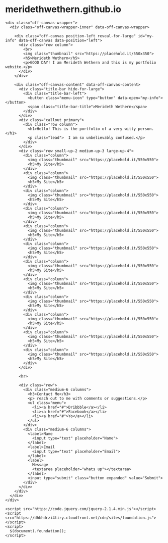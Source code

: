 # meridethwethern.github.io
<!doctype html>
<html class="no-js" lang="en">
  <head>
    <meta charset="utf-8" />
    <meta name="viewport" content="width=device-width, initial-scale=1.0" />
    <title>Foundation | Welcome</title>
    <link rel="stylesheet" href="https://dhbhdrzi4tiry.cloudfront.net/cdn/sites/foundation.min.css">
  </head>
  <body>

    <div class="off-canvas-wrapper">
      <div class="off-canvas-wrapper-inner" data-off-canvas-wrapper>

        <div class="off-canvas position-left reveal-for-large" id="my-info" data-off-canvas data-position="left">
          <div class="row column">
            <br>
            <img class="thumbnail" src="https://placehold.it/550x350">
            <h5>Merideth Wethern</h5>
            <p>GOOD DAY! I am Merideth Wethern and this is my portfolio website.</p>
          </div>
        </div>

        <div class="off-canvas-content" data-off-canvas-content>
          <div class="title-bar hide-for-large">
            <div class="title-bar-left">
              <button class="menu-icon" type="button" data-open="my-info"></button>
              <span class="title-bar-title">Merideth Wethern</span>
            </div>
          </div>
          <div class="callout primary">
            <div class="row column">
              <h1>Hello! This is the portfolio of a very witty person.</h1>
              <p class="lead">  I am so unbelievably confused.</p>
            </div>
          </div>
          <div class="row small-up-2 medium-up-3 large-up-4">
            <div class="column">
              <img class="thumbnail" src="https://placehold.it/550x550">
              <h5>My Site</h5>
            </div>
            <div class="column">
              <img class="thumbnail" src="https://placehold.it/550x550">
              <h5>My Site</h5>
            </div>
            <div class="column">
              <img class="thumbnail" src="https://placehold.it/550x550">
              <h5>My Site</h5>
            </div>
            <div class="column">
              <img class="thumbnail" src="https://placehold.it/550x550">
              <h5>My Site</h5>
            </div>
            <div class="column">
              <img class="thumbnail" src="https://placehold.it/550x550">
              <h5>My Site</h5>
            </div>
            <div class="column">
              <img class="thumbnail" src="https://placehold.it/550x550">
              <h5>My Site</h5>
            </div>
            <div class="column">
              <img class="thumbnail" src="https://placehold.it/550x550">
              <h5>My Site</h5>
            </div>
            <div class="column">
              <img class="thumbnail" src="https://placehold.it/550x550">
              <h5>My Site</h5>
            </div>
            <div class="column">
              <img class="thumbnail" src="https://placehold.it/550x550">
              <h5>My Site</h5>
            </div>
            <div class="column">
              <img class="thumbnail" src="https://placehold.it/550x550">
              <h5>My Site</h5>
            </div>
            <div class="column">
              <img class="thumbnail" src="https://placehold.it/550x550">
              <h5>My Site</h5>
            </div>
            <div class="column">
              <img class="thumbnail" src="https://placehold.it/550x550">
              <h5>My Site</h5>
            </div>
          </div>

          <hr>

          <div class="row">
            <div class="medium-6 columns">
              <h3>Contact Me</h3>
              <p> reach out to me with comments or suggestions.</p>
              <ul class="menu">
                <li><a href="#">Dribbble</a></li>
                <li><a href="#">Facebook</a></li>
                <li><a href="#">Yo</a></li>
              </ul>
            </div>
            <div class="medium-6 columns">
              <label>Name
                <input type="text" placeholder="Name">
              </label>
              <label>Email
                <input type="text" placeholder="Email">
              </label>
              <label>
                Message
                <textarea placeholder="whats up"></textarea>
              </label>
              <input type="submit" class="button expanded" value="Submit">
            </div>
          </div>
        </div>
      </div>
    </div>

    <script src="https://code.jquery.com/jquery-2.1.4.min.js"></script>
    <script src="https://dhbhdrzi4tiry.cloudfront.net/cdn/sites/foundation.js"></script>
    <script>
      $(document).foundation();
    </script>
  </body>
</html>


